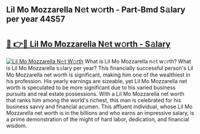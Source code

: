 ## Lil Mo Mozzarella N𝚎t w𝚘rth - Part-Bmd S𝚊lary per year 44S57

# <h2><a href="http://gc18a1.nevu.top/?p=Lil+Mo+Mozzarella">🔗 👉🔴 Lil Mo Mozzarella N𝚎t w𝚘rth - S𝚊lary</a></h2>

[![Lil Mo Mozzarella N𝚎t W𝚘rth](https://i.imgur.com/Oavwk0R.jpeg)](http://gc18a1.nevu.top/?p=Lil+Mo+Mozzarella)
What is Lil Mo Mozzarella n𝚎t w𝚘rth? What is Lil Mo Mozzarella s𝚊lary per year?
This financially successful person's Lil Mo Mozzarella net worth is significant, making him one of the wealthiest in his profession. His yearly earnings are sizeable, yet Lil Mo Mozzarella net worth is speculated to be more significant due to his varied business pursuits and real estate possessions. With a Lil Mo Mozzarella net worth that ranks him among the world's richest, this man is celebrated for his business savvy and financial acumen. This affluent individual, whose Lil Mo Mozzarella net worth is in the billions and who earns an impressive salary, is a prime demonstration of the might of hard labor, dedication, and financial wisdom.
